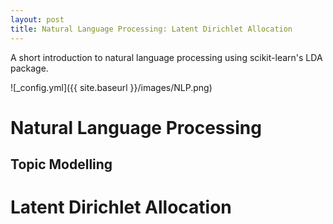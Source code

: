 ```yaml
---
layout: post
title: Natural Language Processing: Latent Dirichlet Allocation
---
```


A short introduction to natural language processing using scikit-learn's LDA package.

![_config.yml]({{ site.baseurl }}/images/NLP.png)

# Natural Language Processing

## Topic Modelling

# Latent Dirichlet Allocation



